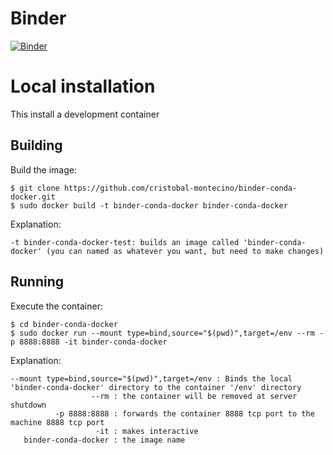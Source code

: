 # Binder

[![Binder](https://mybinder.org/badge_logo.svg)](https://mybinder.org/v2/gh/cristobal-montecino/binder-conda-docker/main?urlpath=lab%2Ftree%2Fmain.ipynb)

# Local installation

This install a development container

## Building

Build the image:

```
$ git clone https://github.com/cristobal-montecino/binder-conda-docker.git
$ sudo docker build -t binder-conda-docker binder-conda-docker
```

Explanation:

```
-t binder-conda-docker-test: builds an image called 'binder-conda-docker' (you can named as whatever you want, but need to make changes)
```

## Running

Execute the container:

```
$ cd binder-conda-docker
$ sudo docker run --mount type=bind,source="$(pwd)",target=/env --rm -p 8888:8888 -it binder-conda-docker
```

Explanation:

```
--mount type=bind,source="$(pwd)",target=/env : Binds the local 'binder-conda-docker' directory to the container '/env' directory
                  --rm : the container will be removed at server shutdown
          -p 8888:8888 : forwards the container 8888 tcp port to the machine 8888 tcp port
                   -it : makes interactive
   binder-conda-docker : the image name
```
